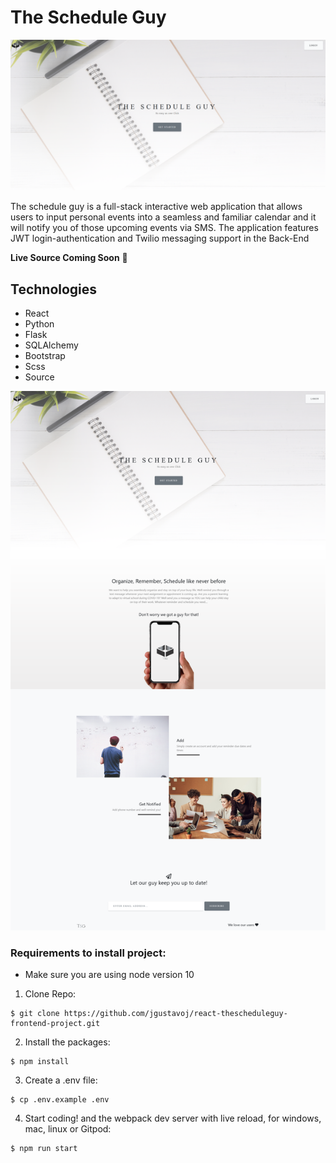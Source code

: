 # The Schedule Guy


<p align="center">
<img src="https://github.com/jgustavoj/portfolio-v1/blob/master/images/project-1/the-schedule-guy.png" />
</p>
<p> The schedule guy is a full-stack interactive web application that allows users to input personal events into a seamless and familiar calendar and it will notify you of those upcoming events via SMS. The application features JWT login-authentication and Twilio messaging support in the Back-End </p>


 **Live Source Coming Soon** :raised_hands:

## Technologies

  * React
  * Python
  * Flask
  * SQLAlchemy
  * Bootstrap
  * Scss  
  * Source

<img src="https://github.com/jgustavoj/portfolio-v1/blob/master/images/project-1/the-schedule-guy-fullscreen.png" />



### Requirements to install project:

- Make sure you are using node version 10

1. Clone Repo:
```
$ git clone https://github.com/jgustavoj/react-thescheduleguy-frontend-project.git
```
2. Install the packages:
```
$ npm install
```
3. Create a .env file:
```
$ cp .env.example .env
```
4. Start coding! and the webpack dev server with live reload, for windows, mac, linux or Gitpod:

```bash
$ npm run start
```

